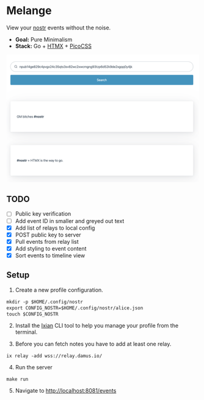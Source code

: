 # Melange

View your [nostr](https://nostr.com/) events without the noise.

- **Goal:** Pure Minimalism
- **Stack:** Go + [HTMX](https://htmx.org/) + [PicoCSS](https://picocss.com/)

![Timeline](docs/timeline.png)

## TODO

- [ ] Public key verification
- [ ] Add event ID in smaller and greyed out text
- [X] Add list of relays to local config
- [X] POST public key to server
- [X] Pull events from relay list
- [X] Add styling to event content
- [X] Sort events to timeline view

## Setup

1. Create a new profile configuration.

```shell
mkdir -p $HOME/.config/nostr
export CONFIG_NOSTR=$HOME/.config/nostr/alice.json
touch $CONFIG_NOSTR
```

2. Install the [Ixian](https://github.com/dextrouz/ixian) CLI tool to help you manage your profile from the terminal.

3. Before you can fetch notes you have to add at least one relay.

```shell
ix relay -add wss://relay.damus.io/
```

4. Run the server

```shell
make run
```

5. Navigate to [http://localhost:8081/events](http://localhost:8081/events)
